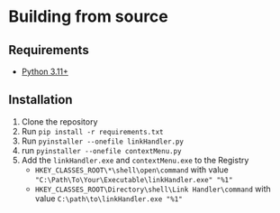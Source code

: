 # Building from source
## Requirements
- [Python 3.11+](https://www.python.org/downloads/)

## Installation
1. Clone the repository
2. Run `pip install -r requirements.txt`
3. Run `pyinstaller --onefile linkHandler.py`
4. run `pyinstaller --onefile contextMenu.py`
5. Add the `linkHandler.exe` and `contextMenu.exe` to the Registry
    - `HKEY_CLASSES_ROOT\*\shell\open\command` with value `"C:\Path\To\Your\Executable\linkHandler.exe" "%1"`
    - `HKEY_CLASSES_ROOT\Directory\shell\Link Handler\command` with value `C:\path\to\linkHandler.exe "%1"`
